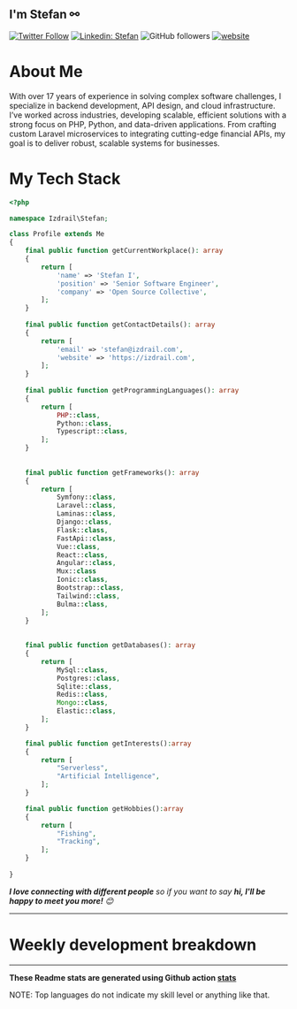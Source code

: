 ## I'm Stefan ⚯

[![Twitter Follow](https://img.shields.io/twitter/follow/thephpteacher?label=Follow)](https://twitter.com/intent/follow?screen_name=thephpteacher)
[![Linkedin: Stefan](https://img.shields.io/badge/izdrail-blue?style=flat-square&logo=Linkedin&logoColor=white&link=https://www.linkedin.com/in/izdrail/)](https://www.linkedin.com/in/izdrail/)
![GitHub followers](https://img.shields.io/github/followers/izdrail?label=Follow&style=social)
[![website](https://img.shields.io/badge/Website-46a2f1.svg?&style=flat-square&logo=Google-Chrome&logoColor=white&link=https://izdrail.com/)](https://izdrail.com/)



# About Me
With over 17 years of experience in solving complex software challenges, I specialize in backend development, API design, and cloud infrastructure. I’ve worked across industries, developing scalable, efficient solutions with a strong focus on PHP, Python, and data-driven applications. 
From crafting custom Laravel microservices to integrating cutting-edge financial APIs, my goal is to deliver robust, scalable systems for businesses.


# My Tech Stack

```php
<?php

namespace Izdrail\Stefan;

class Profile extends Me
{
    final public function getCurrentWorkplace(): array
    {
        return [
            'name' => 'Stefan I',
            'position' => 'Senior Software Engineer',
            'company' => 'Open Source Collective',
        ];
    }
    
    final public function getContactDetails(): array
    {
        return [
            'email' => 'stefan@izdrail.com',
            'website' => 'https://izdrail.com',
        ];
    }
    
    final public function getProgrammingLanguages(): array
    {
        return [
            PHP::class,
            Python::class,
            Typescript::class,
        ];
    }
    
    
    final public function getFrameworks(): array
    {
        return [
            Symfony::class,
            Laravel::class,
            Laminas::class,
            Django::class,
            Flask::class,
            FastApi::class,
            Vue::class,
            React::class,
            Angular::class,
            Mux::class
            Ionic::class,
            Bootstrap::class,
            Tailwind::class,
            Bulma::class,
        ];
    }
    
    
    final public function getDatabases(): array
    {
        return [
            MySql::class,
            Postgres::class,
            Sqlite::class,
            Redis::class,
            Mongo::class,
            Elastic::class,
        ];
    }

    final public function getInterests():array
    {
        return [
            "Serverless",
            "Artificial Intelligence",
        ];
    }

    final public function getHobbies():array
    {
        return [
            "Fishing",
            "Tracking",
        ];
    }
   
}
```
 <em><b>I love connecting with different people</b> so if you want to say <b>hi, I'll be happy to meet you more!</b> 😊</em>


---
# Weekly development breakdown
<!--START_SECTION:waka-->
<!--END_SECTION:waka-->

---


**These Readme stats are generated using Github action [stats](https://github.com/izdrail/stats)**

NOTE: Top languages do not indicate my skill level or anything like that. 
